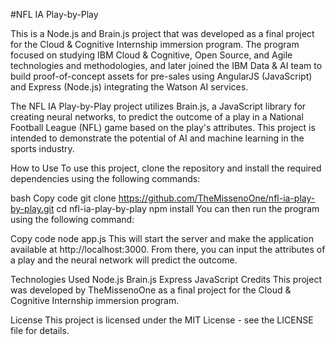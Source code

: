 #NFL IA Play-by-Play

This is a Node.js and Brain.js project that was developed as a final project for the Cloud & Cognitive Internship immersion program. The program focused on studying IBM Cloud & Cognitive, Open Source, and Agile technologies and methodologies, and later joined the IBM Data & AI team to build proof-of-concept assets for pre-sales using AngularJS (JavaScript) and Express (Node.js) integrating the Watson AI services.

The NFL IA Play-by-Play project utilizes Brain.js, a JavaScript library for creating neural networks, to predict the outcome of a play in a National Football League (NFL) game based on the play's attributes. This project is intended to demonstrate the potential of AI and machine learning in the sports industry.

How to Use
To use this project, clone the repository and install the required dependencies using the following commands:

bash
Copy code
git clone https://github.com/TheMissenoOne/nfl-ia-play-by-play.git
cd nfl-ia-play-by-play
npm install
You can then run the program using the following command:

Copy code
node app.js
This will start the server and make the application available at http://localhost:3000. From there, you can input the attributes of a play and the neural network will predict the outcome.

Technologies Used
Node.js
Brain.js
Express
JavaScript
Credits
This project was developed by TheMissenoOne as a final project for the Cloud & Cognitive Internship immersion program.

License
This project is licensed under the MIT License - see the LICENSE file for details.
